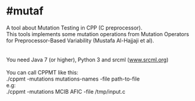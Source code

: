 # #mutaf
A tool about Mutation Testing in CPP (C preprocessor). <br>
This tools implements some mutation operations from Mutation Operators for Preprocessor-Based Variability (Mustafa Al-Hajjaji et al). <br>
<br>
<br>
You need Java 7 (or higher), Python 3 and srcml (www.srcml.org) <br>
<br>
You can call CPPMT like this: <br>
./cppmt -mutations mutations-names -file path-to-file <br>
e.g: <br>
./cppmt -mutations MCIB AFIC -file /tmp/input.c
